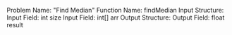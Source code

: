 Problem Name: "Find Median"
Function Name: findMedian
Input Structure:
Input Field: int size
Input Field: int[] arr
Output Structure:
Output Field: float result
